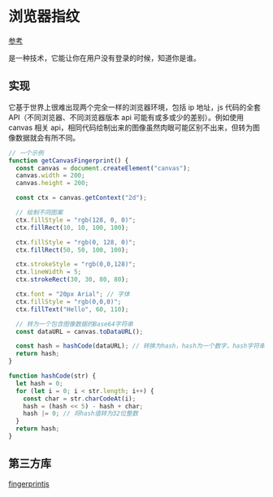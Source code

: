 # 浏览器指纹

[参考](https://www.bilibili.com/list/watchlater?bvid=BV1RM411Q7Yn&oid=535056835)

是一种技术，它能让你在用户没有登录的时候，知道你是谁。

## 实现

它基于世界上很难出现两个完全一样的浏览器环境，包括 ip 地址，js 代码的全套 API（不同浏览器、不同浏览器版本 api 可能有或多或少的差别）。例如使用 canvas 相关 api，相同代码绘制出来的图像虽然肉眼可能区别不出来，但转为图像数据就会有所不同。

```js
// 一个示例
function getCanvasFingerprint() {
  const canvas = document.createElement("canvas");
  canvas.width = 200;
  canvas.height = 200;

  const ctx = canvas.getContext("2d");

  // 绘制不同图案
  ctx.fillStyle = "rgb(128, 0, 0)";
  ctx.fillRect(10, 10, 100, 100);

  ctx.fillStyle = "rgb(0, 128, 0)";
  ctx.fillRect(50, 50, 100, 100);

  ctx.strokeStyle = "rgb(0,0,128)";
  ctx.lineWidth = 5;
  ctx.strokeRect(30, 30, 80, 80);

  ctx.font = "20px Arial"; // 字体
  ctx.fillStyle = "rgb(0,0,0)";
  ctx.fillText("Hello", 60, 110);

  // 转为一个包含图像数据的Base64字符串
  const dataURL = canvas.toDataURL();

  const hash = hashCode(dataURL); // 转换为hash，hash为一个数字，hash字符串实际是这个数字转为十六进制后的字符串
  return hash;
}

function hashCode(str) {
  let hash = 0;
  for (let i = 0; i < str.length; i++) {
    const char = str.charCodeAt(i);
    hash = (hash << 5) - hash + char;
    hash |= 0; // 将hash值转为32位整数
  }
  return hash;
}
```

## 第三方库

[fingerprintjs](https://github.com/fingerprintjs/fingerprintjs)
